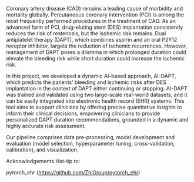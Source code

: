 Coronary artery disease (CAD) remains a leading cause of morbidity and mortality globally. Percutaneous coronary intervention (PCI) is among the most frequently performed procedures in the treatment of CAD. As an advanced form of PCI, drug-eluting stent (DES) implantation consistently reduces the risk of restenosis, but the ischemic risk remains. Dual antiplatelet therapy (DAPT), which combines aspirin and an oral P2Y12 receptor inhibitor, targets the reduction of ischemic recurrences. However, management of DAPT poses a dilemma in which prolonged duration could elevate the bleeding risk while short duration could increase the ischemic risk.

In this project, we developed a dynamic AI-based approach, AI-DAPT, which predicts the patients’ bleeding and ischemic risks after DES implantation in the context of DAPT either continuing or stopping. AI-DAPT was trained and validated using two large-scale real-world datasets, and it can be easily integrated into electronic health record (EHR) systems. This tool aims to support clinicians by offering precise quantitative insights to inform their clinical decisions, empowering clinicians to provide personalized DAPT duration recommendations, grounded in a dynamic and highly accurate risk assessment.

Our pipeline comprises data pre-processing, model development and evaluation (model selection, hyperparameter tuning, cross-validation, calibration), and visualization.


Acknowledgements Hat-tip to:

pytorch_ehr (https://github.com/ZhiGroup/pytorch_ehr)

